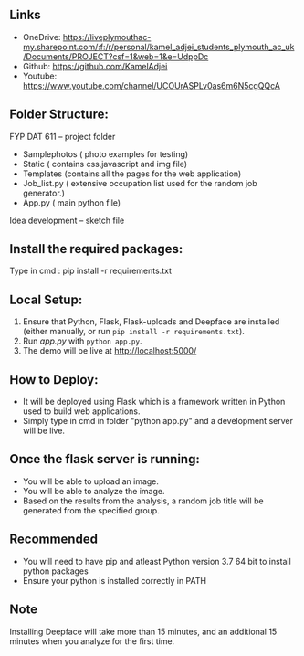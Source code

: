 ## Links
- OneDrive: https://liveplymouthac-my.sharepoint.com/:f:/r/personal/kamel_adjei_students_plymouth_ac_uk/Documents/PROJECT?csf=1&web=1&e=UdppDc
- Github: https://github.com/KamelAdjei
- Youtube: https://www.youtube.com/channel/UCOUrASPLv0as6m6N5cgQQcA

## Folder Structure:
FYP DAT 611 – project folder
- Samplephotos ( photo examples for testing)
- Static ( contains css,javascript and img file)
- Templates (contains all the pages for the web application)
- Job_list.py ( extensive occupation list used for the random job generator.)
- App.py ( main python file)

Idea development – sketch file

 ## Install the required packages:
Type in cmd : pip install -r requirements.txt

## Local Setup:
 1. Ensure that Python, Flask, Flask-uploads and Deepface are installed (either manually, or run `pip install -r requirements.txt`).
 2. Run *app.py* with `python app.py`.
 3. The demo will be live at [http://localhost:5000/](http://localhost:5000/)

## How to Deploy:

- It will be deployed using Flask which is a framework written in Python used to build web applications.
- Simply type in cmd in folder "python app.py" and a development server will be live.

## Once the flask server is running:
- You will be able to upload an image.
- You will be able to analyze the image.
- Based on the results from the analysis, a random job title will be generated from the specified group.

## Recommended
- You will need to have pip and atleast Python version 3.7 64 bit to install python packages
- Ensure your python is installed correctly in PATH


## Note
Installing Deepface will take more than 15 minutes, and an additional 15 minutes when you analyze for the first time.
